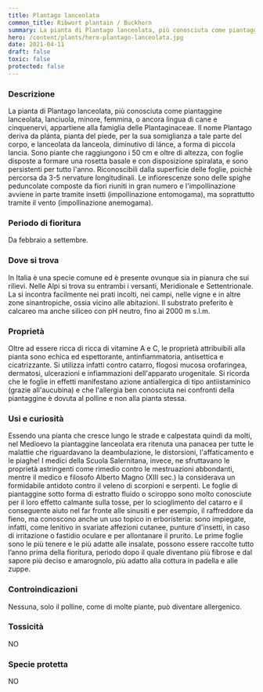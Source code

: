 ```yaml
---
title: Plantago lanceolata
common_title: Ribwort plantain / Buckhorn
summary: La pianta di Plantago lanceolata, più conosciuta come piantaggine lanceolata, lanciuola, minore, femmina, o ancora lingua di cane e cinquenervi, appartiene alla famiglia delle Plantaginaceae.
hero: /content/plants/hero-plantago-lanceolata.jpg
date: 2021-04-11
draft: false
toxic: false
protected: false
---
```

### Descrizione
La pianta di Plantago lanceolata, più conosciuta come piantaggine lanceolata, lanciuola, minore, femmina, o ancora lingua di cane e cinquenervi, appartiene alla famiglia delle Plantaginaceae.
Il nome Plantago deriva da plánta, pianta del piede, per la sua somiglianza a tale parte del corpo, e lanceolata da lanceola, diminutivo di lánce, a forma di piccola lancia.
Sono piante che raggiungono i 50 cm e oltre di altezza, con foglie disposte a formare una rosetta basale e
con disposizione spiralata, e sono persistenti per tutto l'anno. Riconoscibili dalla superficie delle foglie, poichè percorsa da 3-5 nervature longitudinali.
Le infiorescenze sono delle spighe peduncolate composte da fiori riuniti in gran numero e l'impollinazione avviene in parte tramite insetti (impollinazione entomogama), ma soprattutto tramite il vento (impollinazione anemogama).

### Periodo di fioritura
Da febbraio a settembre.

### Dove si trova
In Italia è una specie comune ed è presente ovunque sia in pianura che sui rilievi. Nelle Alpi si trova su entrambi i versanti, Meridionale e Settentrionale.
La si incontra facilmente nei prati incolti, nei campi, nelle vigne e in altre zone sinantropiche, ossia vicino alle abitazioni. Il substrato preferito è calcareo ma anche siliceo con pH neutro, fino ai 2000 m s.l.m.

### Proprietà
Oltre ad essere ricca di ricca di vitamine A e C, le proprietà attribuibili alla pianta sono echica ed espettorante, antinfiammatoria, antisettica e cicatrizzante.
Si utilizza infatti contro catarro, flogosi mucosa orofaringea, dermatosi, ulcerazioni e infiammazioni dell'apparato urogenitale.
Si ricorda che le foglie in effetti manifestano azione antiallergica di tipo antiistaminico (grazie all'aucubina) e che l'allergia ben conosciuta nei confronti della piantaggine è dovuta al polline e non alla pianta stessa.

### Usi e curiosità
Essendo una pianta che cresce lungo le strade  e calpestata quindi da molti, nel Medioevo la piantaggine lanceolata era ritenuta una panacea per tutte le malattie che riguardavano la deambulazione, le distorsioni, l'affaticamento e le piaghe!
I medici della Scuola Salernitana, invece, ne sfruttavano le proprietà astringenti come rimedio contro le mestruazioni abbondanti, mentre il medico e filosofo Alberto Magno (XIII sec.) la considerava un formidabile antidoto contro il veleno di scorpioni e serpenti.
Le foglie di piantaggine sotto forma di estratto fluido o sciroppo sono molto conosciute per il loro effetto calmante sulla tosse, per lo scioglimento del catarro e il conseguente aiuto nel far fronte alle sinusiti e per esempio, il raffreddore da fieno, ma conoscono anche un uso topico in erboristeria: sono impiegate, infatti, come lenitivo in svariate affezioni cutanee, punture d'insetti, in caso di irritazione o fastidio oculare e per allontanare il prurito.
Le prime foglie sono le più tenere e le più adatte alle insalate, possono essere raccolte tutto l’anno prima della fioritura, periodo dopo il quale diventano più fibrose e dal sapore più deciso e amarognolo, più adatto alla cottura in padella e alle zuppe.

### Controindicazioni
Nessuna, solo il polline, come di molte piante, può diventare allergenico.

### Tossicità
NO

### Specie protetta
NO